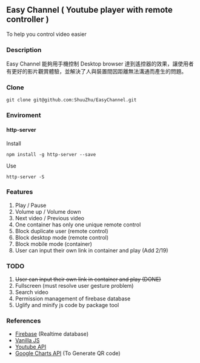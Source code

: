 ## Easy Channel ( Youtube player with remote controller )
To help you control video easier

### Description

Easy Channel 能夠用手機控制 Desktop browser 達到遙控器的效果，讓使用者有更好的影片觀賞體驗，並解決了人與裝置間因距離無法溝通而產生的問題。

### Clone

```
git clone git@github.com:ShuuZhu/EasyChannel.git
```

### Enviroment

#### http-server

Install

```
npm install -g http-server --save
```

Use

```
http-server -S
```

### Features

1. Play / Pause
2. Volume up / Volume down
3. Next video / Previous video
4. One container has only one unique remote control
5. Block duplicate user (remote control)
6. Block desktop mode (remote control)
7. Block mobile mode (container)
8. User can input their own link in container and play (Add 2/19)


### TODO

1. ~~User can input their own link in container and play (DONE)~~
2. Fullscreen (must resolve user gesture problem)
3. Search video
4. Permission management of firebase database
5. Uglify and minify js code by package tool


### References

- [Firebase](https://firebase.google.com/?hl=zh-tw)  (Realtime database)
- [Vanilla JS](http://vanilla-js.com/)
- [Youtube API](https://developers.google.com/youtube/iframe_api_reference)
- [Google Charts API](https://developers.google.com/chart/?hl=zh-TW) (To Generate QR code)



